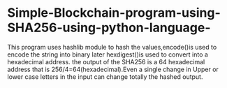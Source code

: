 # Simple-Blockchain-program-using-SHA256-using-python-language-
This program uses hashlib module to hash the values,encode()is used to encode the string into binary later hexdigest()is used to convert into a hexadecimal address.
the output of the SHA256 is a 64 hexadecimal address that is 256/4=64(hexadecimal).Even a single change in Upper or lower case letters in the input can change totally the hashed output.
